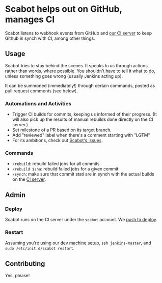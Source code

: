 # Scabot helps out on GitHub, manages CI
Scabot listens to webhook events from GitHub and [our CI server](https://scala-ci.typesafe.com) to keep Github in synch with CI, among other things.

## Usage
Scabot tries to stay behind the scenes. It speaks to us through actions rather than words, where possible.
You shouldn't have to tell it what to do, unless something goes wrong (usually Jenkins acting up).

It can be summoned (immediately!) through certain commands, posted as pull request comments (see below).

### Automations and Activities
  - Trigger CI builds for commits, keeping us informed of their progress. (It will also pick up the results of manual rebuilds done directly on the CI server.)
  - Set milestone of a PR based on its target branch.
  - Add "reviewed" label when there's a comment starting with "LGTM"
  - For its ambitions, check out [Scabot's issues](../../issues).

### Commands
  - `/rebuild`: rebuild failed jobs for all commits
  - `/rebuild $sha`: rebuild failed jobs for a given commit
  - `/synch`: make sure that commit stati are in synch with the actual builds on the [CI server](https://scala-ci.typesafe.com).

## Admin
### Deploy
Scabot runs on the CI server under the `scabot` account. We [push to deploy](../../issues/10). 
### Restart
Assuming you're using our [dev machine setup](https://github.com/scala/scala-jenkins-infra/blob/master/README.md#dev-machine-convenience), `ssh jenkins-master`, and `sudo /etc/init.d/scabot restart`.

## Contributing
Yes, please!
